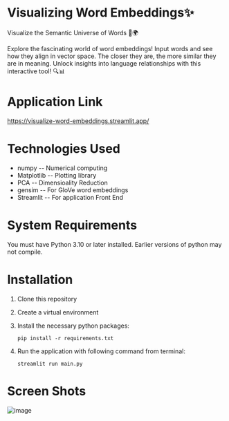 # Visualizing Word Embeddings✨️
Visualize the Semantic Universe of Words 🧠🌍

Explore the fascinating world of word embeddings! Input words and see how they align in vector space. The closer they are, the more similar they are in meaning. Unlock insights into language relationships with this interactive tool! 🔍📊

# Application Link
https://visualize-word-embeddings.streamlit.app/

# Technologies Used
  * numpy -- Numerical computing
  * Matplotlib -- Plotting library
  * PCA -- Dimensioality Reduction
  * gensim -- For GloVe word embeddings
  * Streamlit -- For application Front End
  
# System Requirements
You must have Python 3.10 or later installed. Earlier versions of python may not compile.

# Installation
1.  Clone this repository
2. Create a virtual environment
3. Install the necessary python packages:

   `pip install -r requirements.txt`
5. Run the application with following command from terminal:

   `streamlit run main.py`

# Screen Shots
![image](https://github.com/user-attachments/assets/68bf5b2d-86af-4fc4-9c6c-c26e7a6b1ede)








